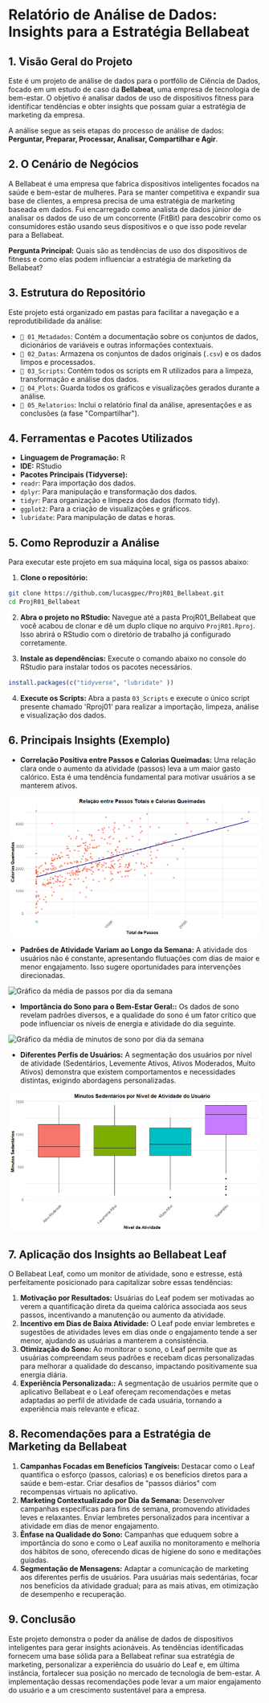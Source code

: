 # Relatório de Análise de Dados: Insights para a Estratégia Bellabeat

## 1. Visão Geral do Projeto
  
Este é um projeto de análise de dados para o portfólio de Ciência de Dados, focado em um estudo de caso da **Bellabeat**, uma empresa de tecnologia de bem-estar. O objetivo é analisar dados de uso de dispositivos fitness para identificar tendências e obter insights que possam guiar a estratégia de marketing da empresa.

A análise segue as seis etapas do processo de análise de dados: **Perguntar, Preparar, Processar, Analisar, Compartilhar e Agir**.

## 2. O Cenário de Negócios

A Bellabeat é uma empresa que fabrica dispositivos inteligentes focados na saúde e bem-estar de mulheres. Para se manter competitiva e expandir sua base de clientes, a empresa precisa de uma estratégia de marketing baseada em dados. Fui encarregado como analista de dados júnior de analisar os dados de uso de um concorrente (FitBit) para descobrir como os consumidores estão usando seus dispositivos e o que isso pode revelar para a Bellabeat.

**Pergunta Principal:** Quais são as tendências de uso dos dispositivos de fitness e como elas podem influenciar a estratégia de marketing da Bellabeat?
  
## 3. Estrutura do Repositório
  
Este projeto está organizado em pastas para facilitar a navegação e a reprodutibilidade da análise:
  
-   `📁 01_Metadados`: Contém a documentação sobre os conjuntos de dados, dicionários de variáveis e outras informações contextuais.
-   `📁 02_Datas`: Armazena os conjuntos de dados originais (`.csv`) e os dados limpos e processados.
-   `📁 03_Scripts`: Contém todos os scripts em R utilizados para a limpeza, transformação e análise dos dados.
-   `📁 04_Plots`: Guarda todos os gráficos e visualizações gerados durante a análise.
-   `📁 05_Relatorios`: Inclui o relatório final da análise, apresentações e as conclusões (a fase "Compartilhar").

## 4. Ferramentas e Pacotes Utilizados

-   **Linguagem de Programação:** R
-   **IDE:** RStudio
-   **Pacotes Principais (Tidyverse):**
-   `readr`: Para importação dos dados.
-   `dplyr`: Para manipulação e transformação dos dados.
-   `tidyr`: Para organização e limpeza dos dados (formato tidy).
-   `ggplot2`: Para a criação de visualizações e gráficos.
-   `lubridate`: Para manipulação de datas e horas.

## 5. Como Reproduzir a Análise

Para executar este projeto em sua máquina local, siga os passos abaixo:
  
1.  **Clone o repositório:**
  ```bash
git clone https://github.com/lucasgpec/ProjR01_Bellabeat.git
cd ProjR01_Bellabeat
```

2.  **Abra o projeto no RStudio:**
  Navegue até a pasta ProjR01_Bellabeat que você acabou de clonar e dê um duplo clique no arquivo `ProjR01.Rproj`. Isso abrirá o RStudio com o diretório de trabalho já configurado corretamente.

3.  **Instale as dependências:**
  Execute o comando abaixo no console do RStudio para instalar todos os pacotes necessários.
```r
install.packages(c("tidyverse", "lubridate" ))
```

4.  **Execute os Scripts:**
  Abra a pasta `03_Scripts` e execute o único script presente chamado 'Rproj01' para realizar a importação, limpeza, análise e visualização dos dados.

## 6. Principais Insights (Exemplo)

-   **Correlação Positiva entre Passos e Calorias Queimadas:** Uma relação clara onde o aumento da atividade (passos) leva a um maior gasto calórico. Esta é uma tendência fundamental para motivar usuários a se manterem ativos.

![Gráfico de Passos vs Calorias](./04_Plots/Passos%20x%20Calorias%20queimadas.png)

-   **Padrões de Atividade Variam ao Longo da Semana:** A atividade dos usuários não é constante, apresentando flutuações com dias de maior e menor engajamento. Isso sugere oportunidades para intervenções direcionadas.

![Gráfico da média de passos por dia da semana](./04_Plots/M%C3%A9dia%20de%20passos%20por%20dia%20da%20semana.png)

-   **Importância do Sono para o Bem-Estar Geral::** Os dados de sono revelam padrões diversos, e a qualidade do sono é um fator crítico que pode influenciar os níveis de energia e atividade do dia seguinte.

![Gráfico da média de minutos de sono por dia da semana](./04_Plots/M%C3%A9dia%20de%20minutos%20de%20sono%20por%20dia%20da%20semana.png)

-   **Diferentes Perfis de Usuários:** A segmentação dos usuários por nível de atividade (Sedentários, Levemente Ativos, Ativos Moderados, Muito Ativos) demonstra que existem comportamentos e necessidades distintas, exigindo abordagens personalizadas.

![Gráfico de minutos sedentários por nível de atividade](./04_Plots/Minutos%20sedent%C3%A1rios%20por%20nivel%20de%20atividade%20do%20usu%C3%A1rio.png)

## 7. Aplicação dos Insights ao Bellabeat Leaf

O Bellabeat Leaf, como um monitor de atividade, sono e estresse, está perfeitamente posicionado para capitalizar sobre essas tendências:

1.  **Motivação por Resultados:** Usuárias do Leaf podem ser motivadas ao verem a quantificação direta da queima calórica associada aos seus passos, incentivando a manutenção ou aumento da atividade.
2.  **Incentivo em Dias de Baixa Atividade:** O Leaf pode enviar lembretes e sugestões de atividades leves em dias onde o engajamento tende a ser menor, ajudando as usuárias a manterem a consistência.
3.  **Otimização do Sono:** Ao monitorar o sono, o Leaf permite que as usuárias compreendam seus padrões e recebam dicas personalizadas para melhorar a qualidade do descanso, impactando positivamente sua energia diária.
4.  **Experiência Personalizada::** A segmentação de usuários permite que o aplicativo Bellabeat e o Leaf ofereçam recomendações e metas adaptadas ao perfil de atividade de cada usuária, tornando a experiência mais relevante e eficaz.

## 8. Recomendações para a Estratégia de Marketing da Bellabeat

1. **Campanhas Focadas em Benefícios Tangíveis:** Destacar como o Leaf quantifica o esforço (passos, calorias) e os benefícios diretos para a saúde e bem-estar. Criar desafios de "passos diários" com recompensas virtuais no aplicativo.
2. **Marketing Contextualizado por Dia da Semana:** Desenvolver campanhas específicas para fins de semana, promovendo atividades leves e relaxantes. Enviar lembretes personalizados para incentivar a atividade em dias de menor engajamento.
3. **Ênfase na Qualidade do Sono:** Campanhas que eduquem sobre a importância do sono e como o Leaf auxilia no monitoramento e melhoria dos hábitos de sono, oferecendo dicas de higiene do sono e meditações guiadas.
4. **Segmentação de Mensagens:** Adaptar a comunicação de marketing aos diferentes perfis de usuários. Para usuárias mais sedentárias, focar nos benefícios da atividade gradual; para as mais ativas, em otimização de desempenho e recuperação.

## 9. Conclusão

Este projeto demonstra o poder da análise de dados de dispositivos inteligentes para gerar insights acionáveis. As tendências identificadas fornecem uma base sólida para a Bellabeat refinar sua estratégia de marketing, personalizar a experiência do usuário do Leaf e, em última instância, fortalecer sua posição no mercado de tecnologia de bem-estar. A implementação dessas recomendações pode levar a um maior engajamento do usuário e a um crescimento sustentável para a empresa.



















